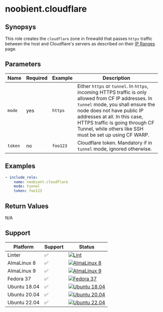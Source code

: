# noobient.cloudflare

## Synopsys

This role creates the `cloudflare` zone in firewalld that passes `https` traffic
between the host and Cloudflare's servers as described on their
[IP Ranges](https://www.cloudflare.com/ips/) page.

## Parameters

| Name | Required | Example | Description |
|---|---|---|---|
| `mode` | yes | `https` | Either `https` or `tunnel`. In `https`, incoming HTTPS traffic is only allowed from CF IP addresses. In `tunnel` mode, you shall ensure the node does not have public IP addresses at all. In this case, HTTPS traffic is going through CF Tunnel, while others like SSH must be set up using CF WARP. |
| `token` | no | `foo123` | Cloudflare token. Mandatory if in `tunnel` mode, ignored otherwise. |

## Examples

```yml
- include_role:
    name: noobient.cloudflare
    mode: tunnel
    token: foo123
```

## Return Values

N/A

## Support

| Platform | Support | Status |
|---|---|---|
| Linter | ✅ | [![Lint](https://github.com/noobient/ansible-galaxy-cloudflare/actions/workflows/lint.yml/badge.svg)](https://github.com/noobient/ansible-galaxy-cloudflare/actions/workflows/lint.yml) |
| AlmaLinux 8 | ✅ | [![AlmaLinux 8](https://github.com/noobient/ansible-galaxy-cloudflare/actions/workflows/almalinux-8.yml/badge.svg)](https://github.com/noobient/ansible-galaxy-cloudflare/actions/workflows/almalinux-8.yml) |
| AlmaLinux 9 | ✅ | [![AlmaLinux 9](https://github.com/noobient/ansible-galaxy-cloudflare/actions/workflows/almalinux-9.yml/badge.svg)](https://github.com/noobient/ansible-galaxy-cloudflare/actions/workflows/almalinux-9.yml) |
| Fedora 37 | ✅ | [![Fedora 37](https://github.com/noobient/ansible-galaxy-cloudflare/actions/workflows/fedora-37.yml/badge.svg)](https://github.com/noobient/ansible-galaxy-cloudflare/actions/workflows/fedora-37.yml) |
| Ubuntu 18.04 | ✅ | [![Ubuntu 18.04](https://github.com/noobient/ansible-galaxy-cloudflare/actions/workflows/ubuntu-18.04.yml/badge.svg)](https://github.com/noobient/ansible-galaxy-cloudflare/actions/workflows/ubuntu-18.04.yml) |
| Ubuntu 20.04 | ✅ | [![Ubuntu 20.04](https://github.com/noobient/ansible-galaxy-cloudflare/actions/workflows/ubuntu-20.04.yml/badge.svg)](https://github.com/noobient/ansible-galaxy-cloudflare/actions/workflows/ubuntu-20.04.yml) |
| Ubuntu 22.04 | ✅ | [![Ubuntu 22.04](https://github.com/noobient/ansible-galaxy-cloudflare/actions/workflows/ubuntu-22.04.yml/badge.svg)](https://github.com/noobient/ansible-galaxy-cloudflare/actions/workflows/ubuntu-22.04.yml) |
